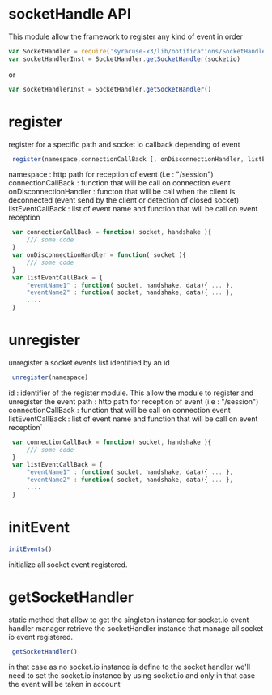 # socketHandle API
This module allow the framework to register any kind of event in order
```javascript
var SocketHandler = require('syracuse-x3/lib/notifications/SocketHandler');
var socketHandlerInst = SocketHandler.getSocketHandler(socketio)
```
or
```javascript
var socketHandlerInst = SocketHandler.getSocketHandler()
```
# register
register for a specific path and socket io callback depending of event
```javascript
 register(namespace,connectionCallBack [, onDisconnectionHandler, listEventCallBack])
```
 namespace : http path for reception of event (i.e : "/session")
 connectionCallBack : function that will be call on connection event
 onDisconnectionHandler : functon that will be call when the client is deconnected (event send by the client or detection of closed socket)
 listEventCallBack : list of event name and function that will be call on event reception
```javascript
 var connectionCallBack = function( socket, handshake ){
     /// some code
 }
 var onDisconnectionHandler = function( socket ){
     /// some code
 }
 var listEventCallBack = {
     "eventName1" : function( socket, handshake, data){ ... },
     "eventName2" : function( socket, handshake, data){ ... },
     ....
 }
```
# unregister
 unregister a socket events list identified by an id
```javascript
 unregister(namespace)
```
 id : identifier of the register module. This allow the module to register and unregister the event
 path : http path for reception of event (i.e : "/session")
 connectionCallBack : function that will be call on connection event
 listEventCallBack : list of event name and function that will be call on event reception`
```javascript
 var connectionCallBack = function( socket, handshake ){
     /// some code
 }
 var listEventCallBack = {
     "eventName1" : function( socket, handshake, data){ ... },
     "eventName2" : function( socket, handshake, data){ ... },
     ....
 }
```
# initEvent
```javascript
initEvents()
```
initialize all socket event registered.
# getSocketHandler
 static method that allow to get the singleton instance for socket.io event handler manager
 retrieve the socketHandler instance that manage all socket io event registered.
```javascript
 getSocketHandler()
```
in that case as no socket.io instance is define to the socket handler we'll need to set the socket.io instance by using socket.io and only in that case the event will be taken in account
